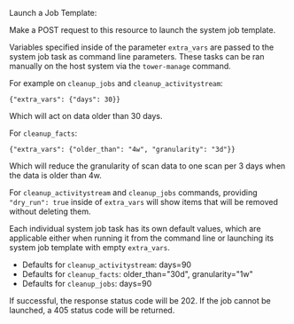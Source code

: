 Launch a Job Template:

Make a POST request to this resource to launch the system job template.

Variables specified inside of the parameter `extra_vars` are passed to the
system job task as command line parameters. These tasks can be ran manually
on the host system via the `tower-manage` command.

For example on `cleanup_jobs` and `cleanup_activitystream`:

`{"extra_vars": {"days": 30}}`

Which will act on data older than 30 days.

For `cleanup_facts`:

`{"extra_vars": {"older_than": "4w", "granularity": "3d"}}`

Which will reduce the granularity of scan data to one scan per 3 days when the data is older than 4w.

For `cleanup_activitystream` and `cleanup_jobs` commands, providing
`"dry_run": true` inside of `extra_vars` will show items that will be
removed without deleting them.

Each individual system job task has its own default values, which are
applicable either when running it from the command line or launching its
system job template with empty `extra_vars`.

 - Defaults for `cleanup_activitystream`: days=90
 - Defaults for `cleanup_facts`: older_than="30d", granularity="1w"
 - Defaults for `cleanup_jobs`: days=90

If successful, the response status code will be 202.  If the job cannot be
launched, a 405 status code will be returned.
